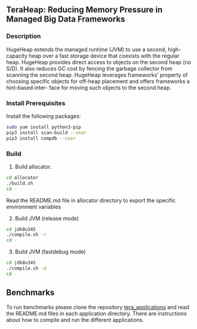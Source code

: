 ## TeraHeap: Reducing Memory Pressure in Managed Big Data Frameworks

### Description

HugeHeap extends the managed runtime (JVM) to use a second,
high-capacity heap over a fast storage device that coexists with the
regular heap. HugeHeap provides direct access to objects on the second
heap (no S/D). It also reduces GC cost by fencing the garbage
collector from scanning the second heap. HugeHeap leverages
frameworks’ property of choosing specific objects for off-heap
placement and offers frameworks a hint-based inter- face for moving
such objects to the second heap. 

### Install Prerequisites
Install the following packages:
```sh
sudo yum install python3-pip
pip3 install scan-build --user
pip3 install compdb --user
```

### Build
1. Build allocator.
```sh
cd allocator
./build.sh
cd -
```
Read the README.md file in allocator directory to export the specific
environment variables

2. Build JVM (release mode)
```sh
cd jdk8u345
./compile.sh -r
cd -
```

3. Build JVM (fastdebug mode)
```sh
cd jdk8u345
./compile.sh -d
cd -
```

## Benchmarks
To run benchmarks please clone the repository
[tera_applications](https://github.com/jackkolokasis/tera_applications)
and read the README.md files in each application directory. There are
instructions about how to compile and run the different applications.
